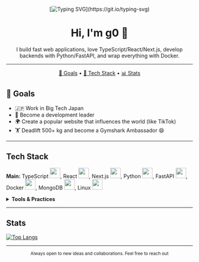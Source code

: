 <div align="center">

[![Typing SVG](https://readme-typing-svg.demolab.com?font=Fira+Code\&weight=700\&size=30\&pause=900\&color=8BE9FD\&center=true\&vCenter=true\&random=true\&width=700\&lines=hi_word\(%22console.log%22\)%3B;price+this+300k%24+on+nano+sec;Hello+World!+%F0%9F%91%8B)](https://git.io/typing-svg)

# Hi, I'm g0 👋

I build fast web applications, love TypeScript/React/Next.js, develop backends with Python/FastAPI, and wrap everything with Docker.

---

</div>

<p align="center">
  <a href="#-goals">🎯 Goals</a> •
  <a href="#-tech-stack">🧰 Tech Stack</a> •
  <a href="#-stats">📊 Stats</a>
</p>

## 🎯 Goals

* 🇯🇵 Work in Big Tech Japan
* 🧭 Become a development leader
* 🌍 Create a popular website that influences the world (like TikTok)
* 🏋️ Deadlift 500+ kg and become a Gymshark Ambassador 😄

---

##  Tech Stack

<p>
  <b>Main:</b>
  TypeScript <img src="https://cdn.jsdelivr.net/gh/devicons/devicon@latest/icons/typescript/typescript-original.svg" width="28"/>,
  React <img src="https://cdn.jsdelivr.net/gh/devicons/devicon@latest/icons/react/react-original.svg" width="28"/>,
  Next.js <img src="https://cdn.jsdelivr.net/gh/devicons/devicon@latest/icons/nextjs/nextjs-original.svg" width="28"/>,
  Python <img src="https://cdn.jsdelivr.net/gh/devicons/devicon@latest/icons/python/python-original.svg" width="28"/>,
  FastAPI <img src="https://cdn.jsdelivr.net/gh/devicons/devicon@latest/icons/fastapi/fastapi-original.svg" width="28"/>,
  Docker <img src="https://cdn.jsdelivr.net/gh/devicons/devicon@latest/icons/docker/docker-original.svg" width="28"/>,
  MongoDB <img src="https://cdn.jsdelivr.net/gh/devicons/devicon@latest/icons/mongodb/mongodb-original.svg" width="28"/>,
  Linux <img src="https://cdn.jsdelivr.net/gh/devicons/devicon@latest/icons/linux/linux-original.svg" width="28"/>
</p>

<details>
  <summary><b>Tools & Practices</b></summary>

* Vite / Turborepo / pnpm
* ESLint, Prettier, Husky + lint‑staged
* REST + OpenAPI, WebSockets, MF
* CI/CD: GitHub Actions, Docker Compose
* Tests: Vitest / Jest, Pytest

</details>

---

##  Stats

[![Top Langs](https://github-readme-stats.vercel.app/api/top-langs/?username=g012345&theme=tokyonight&layout=compact&langs_count=6)](https://github.com/anuraghazra/github-readme-stats)


---

<p align="center">
  <sub>Always open to new ideas and collaborations. Feel free to reach out</sub>
</p>
